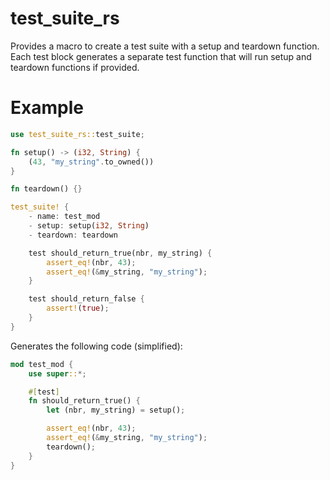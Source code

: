# test_suite_rs
 Provides a macro to create a test suite with a setup and teardown function.
 Each test block generates a separate test function that will run
 setup and teardown functions if provided.

# Example
```rust
use test_suite_rs::test_suite;

fn setup() -> (i32, String) {
    (43, "my_string".to_owned())
}

fn teardown() {}

test_suite! {
    - name: test_mod
    - setup: setup(i32, String)
    - teardown: teardown

    test should_return_true(nbr, my_string) {
        assert_eq!(nbr, 43);
        assert_eq!(&my_string, "my_string");
    }

    test should_return_false {
        assert!(true);
    }
}
```

 Generates the following code (simplified):

```rust
mod test_mod {
    use super::*;

    #[test]
    fn should_return_true() {
        let (nbr, my_string) = setup();

        assert_eq!(nbr, 43);
        assert_eq!(&my_string, "my_string");
        teardown();
    }
}
```